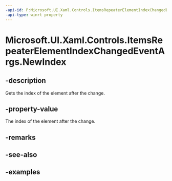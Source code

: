 ```yaml
---
-api-id: P:Microsoft.UI.Xaml.Controls.ItemsRepeaterElementIndexChangedEventArgs.NewIndex
-api-type: winrt property
---
```


# Microsoft.UI.Xaml.Controls.ItemsRepeaterElementIndexChangedEventArgs.NewIndex

<!--
public int NewIndex { get; }
-->

## -description

Gets the index of the element after the change.

## -property-value

The index of the element after the change.

## -remarks

## -see-also

## -examples

